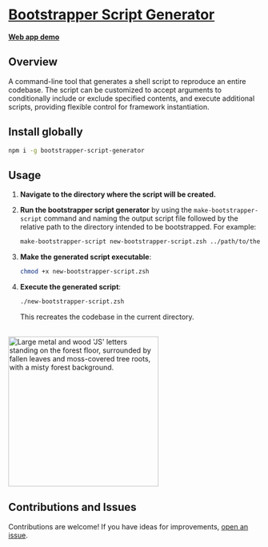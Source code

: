 # [Bootstrapper Script Generator](https://www.npmjs.com/package/bootstrapper-script-generator)

[**Web app demo**](https://bootstrapper-script-generator.netlify.app)

## Overview

A command-line tool that generates a shell script to reproduce an entire codebase. The script can be customized to accept arguments to conditionally include or exclude specified contents, and execute additional scripts, providing flexible control for framework instantiation.

## Install globally

```bash
npm i -g bootstrapper-script-generator
```

## Usage

1. **Navigate to the directory where the script will be created.**

2. **Run the bootstrapper script generator** by using the `make-bootstrapper-script` command and naming the output script file followed by the relative path to the directory intended to be bootstrapped. For example:

   ```bash
   make-bootstrapper-script new-bootstrapper-script.zsh ../path/to/the/project
   ```

3. **Make the generated script executable**:

   ```bash
   chmod +x new-bootstrapper-script.zsh
   ```

4. **Execute the generated script**:

   ```bash
   ./new-bootstrapper-script.zsh
   ```

   This recreates the codebase in the current directory.

<br>
<img width="300" alt="Large metal and wood 'JS' letters standing on the forest floor, surrounded by fallen leaves and moss-covered tree roots, with a misty forest background." src="https://github.com/user-attachments/assets/b8c4edad-f0f3-4369-8fe4-1d30fd55281d">

## Contributions and Issues

Contributions are welcome! If you have ideas for improvements, [open an issue](https://github.com/mattfsourcecode/bootstrapper-script-generator/issues).
